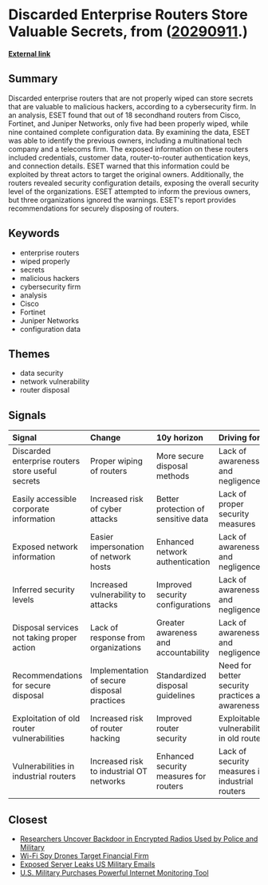 # __Discarded Enterprise Routers Store Valuable Secrets__, from ([20290911](https://kghosh.substack.com/p/20290911).)

__[External link](https://www.securityweek.com/enterprises-exposed-to-hacker-attacks-due-to-failure-to-wipe-discarded-routers/)__



## Summary

Discarded enterprise routers that are not properly wiped can store secrets that are valuable to malicious hackers, according to a cybersecurity firm. In an analysis, ESET found that out of 18 secondhand routers from Cisco, Fortinet, and Juniper Networks, only five had been properly wiped, while nine contained complete configuration data. By examining the data, ESET was able to identify the previous owners, including a multinational tech company and a telecoms firm. The exposed information on these routers included credentials, customer data, router-to-router authentication keys, and connection details. ESET warned that this information could be exploited by threat actors to target the original owners. Additionally, the routers revealed security configuration details, exposing the overall security level of the organizations. ESET attempted to inform the previous owners, but three organizations ignored the warnings. ESET's report provides recommendations for securely disposing of routers.

## Keywords

* enterprise routers
* wiped properly
* secrets
* malicious hackers
* cybersecurity firm
* analysis
* Cisco
* Fortinet
* Juniper Networks
* configuration data

## Themes

* data security
* network vulnerability
* router disposal

## Signals

| Signal                                            | Change                                      | 10y horizon                            | Driving force                                    |
|:--------------------------------------------------|:--------------------------------------------|:---------------------------------------|:-------------------------------------------------|
| Discarded enterprise routers store useful secrets | Proper wiping of routers                    | More secure disposal methods           | Lack of awareness and negligence                 |
| Easily accessible corporate information           | Increased risk of cyber attacks             | Better protection of sensitive data    | Lack of proper security measures                 |
| Exposed network information                       | Easier impersonation of network hosts       | Enhanced network authentication        | Lack of awareness and negligence                 |
| Inferred security levels                          | Increased vulnerability to attacks          | Improved security configurations       | Lack of awareness and negligence                 |
| Disposal services not taking proper action        | Lack of response from organizations         | Greater awareness and accountability   | Lack of awareness and negligence                 |
| Recommendations for secure disposal               | Implementation of secure disposal practices | Standardized disposal guidelines       | Need for better security practices and awareness |
| Exploitation of old router vulnerabilities        | Increased risk of router hacking            | Improved router security               | Exploitable vulnerabilities in old routers       |
| Vulnerabilities in industrial routers             | Increased risk to industrial OT networks    | Enhanced security measures for routers | Lack of security measures in industrial routers  |

## Closest

* [Researchers Uncover Backdoor in Encrypted Radios Used by Police and Military](841546c0efc4c82f0aabc545a47a09e1)
* [Wi-Fi Spy Drones Target Financial Firm](20ad49fa494b31286502efcbf6e22d9a)
* [Exposed Server Leaks US Military Emails](2efc3124c37c21844c4c71c2eb801f11)
* [U.S. Military Purchases Powerful Internet Monitoring Tool](8f5fe20e3702256a4bb3cdf7fd677752)